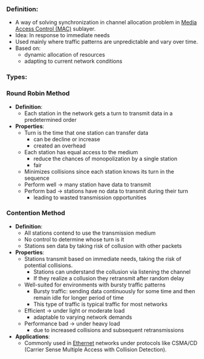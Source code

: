 ### Definition:
- A way of solving synchronization in channel allocation problem in [Media Access Control (MAC)](Media%20Access%20Control%20(MAC).md) sublayer.
- Idea: In response to immediate needs
- Used mainly where traffic patterns are unpredictable and vary over time.
- Based on:
	- dynamic allocation of resources
	- adapting to current network conditions
### Types:
### Round Robin Method
- **Definition**:
	- Each station in the network gets a turn to transmit data in a predetermined order
- **Properties**:
	- Turn is the time that one station can transfer data
		- can be decline or increase
		- created an overhead
	- Each station has equal access to the medium
		- reduce the chances of monopolization by a single station
		- fair
	- Minimizes collisions since each station knows its turn in the sequence
	- Perform well -> many station have data to transmit
	- Perform bad -> stations have no data to transmit during their turn
		- leading to wasted transmission opportunities
### Contention Method
- **Definition**: 
	- All stations contend to use the transmission medium
	- No control to determine whose turn is it
	- Stations sen data by taking risk of collusion with other packets
- **Properties**:
	- Stations transmit based on immediate needs, taking the risk of potential collisions.
		-  Stations can understand the collusion via listening the channel
		- If they realize a collusion they retransmit after random delay
	- Well-suited for environments with bursty traffic patterns
		- Bursty traffic: sending data continuously for some time and then remain idle for longer period of time
		- This type of traffic is typical traffic for most networks
	- Efficient -> under light or moderate load
		-  adaptable to varying network demands
	- Performance bad -> under heavy load
		- due to increased collisions and subsequent retransmissions
- **Applications**:
	- Commonly used in [Ethernet](Ethernet.md) networks under protocols like CSMA/CD (Carrier Sense Multiple Access with Collision Detection).

